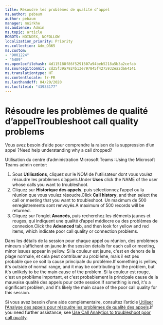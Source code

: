 ```yaml
---
title: Résoudre les problèmes de qualité d’appel
ms.author: pebaum
author: pebaum
manager: mnirkhe
ms.audience: Admin
ms.topic: article
ROBOTS: NOINDEX, NOFOLLOW
localization_priority: Priority
ms.collection: Adm_O365
ms.custom:
- "9001224"
- "5489"
ms.openlocfilehash: 4d115188f86f5291507a94beb5218a5b3a2cefab
ms.sourcegitcommit: cd25f39a7924b13e797845f4275932ea2da64141
ms.translationtype: HT
ms.contentlocale: fr-FR
ms.lasthandoff: 04/29/2020
ms.locfileid: "43933177"
---
```

# <a name="troubleshoot-call-quality-problems"></a><span data-ttu-id="45187-102">Résoudre les problèmes de qualité d’appel</span><span class="sxs-lookup"><span data-stu-id="45187-102">Troubleshoot call quality problems</span></span>

<span data-ttu-id="45187-103">Vous avez besoin d’aide pour comprendre la raison de la suppression d’un appel ?</span><span class="sxs-lookup"><span data-stu-id="45187-103">Need help understanding why a call dropped?</span></span>

<span data-ttu-id="45187-104">Utilisation du centre d’administration Microsoft Teams :</span><span class="sxs-lookup"><span data-stu-id="45187-104">Using the Microsoft Teams admin center:</span></span>

1. <span data-ttu-id="45187-105">Sous **Utilisations**, cliquez sur le NOM de l'utilisateur dont vous voulez résoudre les problèmes d’appels.</span><span class="sxs-lookup"><span data-stu-id="45187-105">Under **Uses** click the NAME of the user whose calls you want to troubleshoot.</span></span>
2. <span data-ttu-id="45187-106">Cliquez sur **Historique des appels**, puis sélectionnez l’appel ou la réunion que vous voulez résoudre.</span><span class="sxs-lookup"><span data-stu-id="45187-106">Click **Call history**, and then select the call or meeting that you want to troubleshoot.</span></span> <span data-ttu-id="45187-107">Un maximum de 500 enregistrements sont renvoyés.</span><span class="sxs-lookup"><span data-stu-id="45187-107">A maximum of 500 records will be returned.</span></span>
3. <span data-ttu-id="45187-108">Cliquez sur l’onglet **Avancés**, puis recherchez les éléments jaunes et rouges, qui indiquent une qualité d’appel médiocre ou des problèmes de connexion.</span><span class="sxs-lookup"><span data-stu-id="45187-108">Click the **Advanced** tab, and then look for yellow and red items, which indicate poor call quality or connection problems.</span></span>

<span data-ttu-id="45187-109">Dans les détails de la session pour chaque appel ou réunion, des problèmes mineurs s’affichent en jaune.</span><span class="sxs-lookup"><span data-stu-id="45187-109">In the session details for each call or meeting, minor issues appear in yellow.</span></span> <span data-ttu-id="45187-110">Si la couleur est jaune, c'est en dehors de la plage normale, et cela peut contribuer au problème, mais il est peu probable que ce soit la cause principale du problème.</span><span class="sxs-lookup"><span data-stu-id="45187-110">If something is yellow, it's outside of normal range, and it may be contributing to the problem, but it's unlikely to be the main cause of the problem.</span></span> <span data-ttu-id="45187-111">Si la couleur est rouge, c'est un problème important, et c'est probablement la principale cause de la mauvaise qualité des appels pour cette session.</span><span class="sxs-lookup"><span data-stu-id="45187-111">If something is red, it's a significant problem, and it's likely the main cause of the poor call quality for this session.</span></span>

<span data-ttu-id="45187-112">Si vous avez besoin d’une aide complémentaire, consultez l’article [Utiliser l’Analyse des appels pour résoudre les problèmes de qualité des appels](https://docs.microsoft.com/microsoftteams/use-call-analytics-to-troubleshoot-poor-call-quality#troubleshoot-call-quality-problems-using-call-analytics).</span><span class="sxs-lookup"><span data-stu-id="45187-112">If you need further assistance, see [Use Call Analytics to troubleshoot poor call quality](https://docs.microsoft.com/microsoftteams/use-call-analytics-to-troubleshoot-poor-call-quality#troubleshoot-call-quality-problems-using-call-analytics).</span></span>
